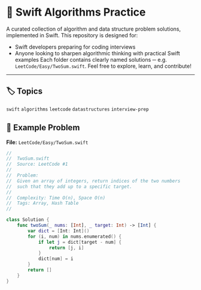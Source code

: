 # 🧠 Swift Algorithms Practice


A curated collection of algorithm and data structure problem solutions, implemented in Swift.
This repository is designed for:
- Swift developers preparing for coding interviews
- Anyone looking to sharpen algorithmic thinking with practical Swift examples
Each folder contains clearly named solutions ─ e.g. `LeetCode/Easy/TwoSum.swift`.
Feel free to explore, learn, and contribute!

---
## 🏷️ Topics
`swift` `algorithms` `leetcode` `datastructures` `interview-prep`

## 📂 Example Problem

**File:** `LeetCode/Easy/TwoSum.swift`

```swift
//
//  TwoSum.swift
//  Source: LeetCode #1
//
//  Problem:
//  Given an array of integers, return indices of the two numbers
//  such that they add up to a specific target.
//
//  Complexity: Time O(n), Space O(n)
//  Tags: Array, Hash Table
//

class Solution {
    func twoSum(_ nums: [Int], _ target: Int) -> [Int] {
        var dict = [Int: Int]()
        for (i, num) in nums.enumerated() {
            if let j = dict[target - num] {
                return [j, i]
            }
            dict[num] = i
        }
        return []
    }
}
